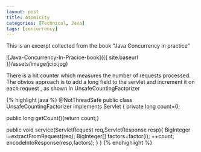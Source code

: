 ```yaml
---
layout: post
title: Atomicity
categories: [Technical, Java]
tags: [concurrency]
---
```


This is an excerpt collected from the book "Java Concurrency in practice"

![Java-Concurrency-In-Pracice-book]({{ site.baseurl }}/assets/image/jcip.jpg)

There is a hit counter which measures the number of requests processed. The obvios approach is to add a long field to the servlet and increment it on each request , as shown in UnsafeCountingFactorizer

{% highlight java %} @NotThreadSafe public class UnsafeCountingFactorizer implements Servlet { private long count=0;

public long getCount(){return count;}

public void service(ServletRequest req,ServletResponse resp){
    BigInteger i=extractFromRequest(req);
    BigInteger[] factors=factor(i);
    ++count;
    encodeIntoResponse(resp,factors);
}
} {% endhighlight %}


